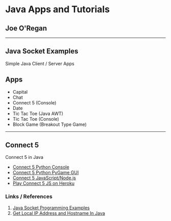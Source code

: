 # Java Apps and Tutorials
## Joe O'Regan

---

## Java Socket Examples

Simple Java Client / Server Apps


## Apps

* Capital
* Chat
* Connect 5 (Console)
* Date
* Tic Tac Toe (Java AWT)
* Tic Tac Toe (Console)
* Block Game (Breakout Type Game)

---

## Connect 5

Connect 5 in Java

* [Connect 5 Python Console](https://github.com/joeaoregan/Python-GamesAndTutorials/tree/master/Connect5-Console)
* [Connect 5 Python PyGame GUI](https://github.com/joeaoregan/Python-GamesAndTutorials/tree/master/Connect5-GUI)
* [Connect 5 JavaScript/Node.js](https://github.com/joeaoregan/Connect5-JS)
* [Play Connect 5 JS on Heroku](https://connect5-jor.herokuapp.com/)

### Links / References


1. [Java Socket Programming Examples](http://cs.lmu.edu/~ray/notes/javanetexamples/)
2. [Get Local IP Address and Hostname In Java](http://www.technicalkeeda.com/java-tutorials/get-local-ip-address-and-hostname-in-java)
